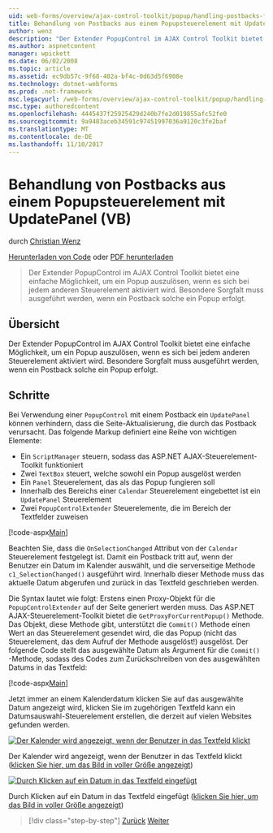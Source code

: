 ```yaml
---
uid: web-forms/overview/ajax-control-toolkit/popup/handling-postbacks-from-a-popup-control-with-an-updatepanel-vb
title: Behandlung von Postbacks aus einem Popupsteuerelement mit UpdatePanel (VB) | Microsoft Docs
author: wenz
description: "Der Extender PopupControl im AJAX Control Toolkit bietet eine einfache Möglichkeit, um ein Popup auszulösen, wenn es sich bei jedem anderen Steuerelement aktiviert wird. Besondere Sorgfalt hat auszuführende..."
ms.author: aspnetcontent
manager: wpickett
ms.date: 06/02/2008
ms.topic: article
ms.assetid: ec9db57c-9f68-402a-bf4c-0d63d5f6908e
ms.technology: dotnet-webforms
ms.prod: .net-framework
msc.legacyurl: /web-forms/overview/ajax-control-toolkit/popup/handling-postbacks-from-a-popup-control-with-an-updatepanel-vb
msc.type: authoredcontent
ms.openlocfilehash: 4445437f25925429d240b7fe2d019855afc52fe0
ms.sourcegitcommit: 9a9483aceb34591c97451997036a9120c3fe2baf
ms.translationtype: MT
ms.contentlocale: de-DE
ms.lasthandoff: 11/10/2017
---
```

<a name="handling-postbacks-from-a-popup-control-with-an-updatepanel-vb"></a>Behandlung von Postbacks aus einem Popupsteuerelement mit UpdatePanel (VB)
====================
durch [Christian Wenz](https://github.com/wenz)

[Herunterladen von Code](http://download.microsoft.com/download/9/3/f/93f8daea-bebd-4821-833b-95205389c7d0/PopupControl2.vb.zip) oder [PDF herunterladen](http://download.microsoft.com/download/2/d/c/2dc10e34-6983-41d4-9c08-f78f5387d32b/popupcontrol2VB.pdf)

> Der Extender PopupControl im AJAX Control Toolkit bietet eine einfache Möglichkeit, um ein Popup auszulösen, wenn es sich bei jedem anderen Steuerelement aktiviert wird. Besondere Sorgfalt muss ausgeführt werden, wenn ein Postback solche ein Popup erfolgt.


## <a name="overview"></a>Übersicht

Der Extender PopupControl im AJAX Control Toolkit bietet eine einfache Möglichkeit, um ein Popup auszulösen, wenn es sich bei jedem anderen Steuerelement aktiviert wird. Besondere Sorgfalt muss ausgeführt werden, wenn ein Postback solche ein Popup erfolgt.

## <a name="steps"></a>Schritte

Bei Verwendung einer `PopupControl` mit einem Postback ein `UpdatePanel` können verhindern, dass die Seite-Aktualisierung, die durch das Postback verursacht. Das folgende Markup definiert eine Reihe von wichtigen Elemente:

- Ein `ScriptManager` steuern, sodass das ASP.NET AJAX-Steuerelement-Toolkit funktioniert
- Zwei `TextBox` steuert, welche sowohl ein Popup ausgelöst werden
- Ein `Panel` Steuerelement, das als das Popup fungieren soll
- Innerhalb des Bereichs einer `Calendar` Steuerelement eingebettet ist ein `UpdatePanel` Steuerelement
- Zwei `PopupControlExtender` Steuerelemente, die im Bereich der Textfelder zuweisen

[!code-aspx[Main](handling-postbacks-from-a-popup-control-with-an-updatepanel-vb/samples/sample1.aspx)]

Beachten Sie, dass die `OnSelectionChanged` Attribut von der `Calendar` Steuerelement festgelegt ist. Damit ein Postback tritt auf, wenn der Benutzer ein Datum im Kalender auswählt, und die serverseitige Methode `c1_SelectionChanged()` ausgeführt wird. Innerhalb dieser Methode muss das aktuelle Datum abgerufen und zurück in das Textfeld geschrieben werden.

Die Syntax lautet wie folgt: Erstens einen Proxy-Objekt für die `PopupControlExtender` auf der Seite generiert werden muss. Das ASP.NET AJAX-Steuerelement-Toolkit bietet die `GetProxyForCurrentPopup()` Methode. Das Objekt, diese Methode gibt, unterstützt die `Commit()` Methode einen Wert an das Steuerelement gesendet wird, die das Popup (nicht das Steuerelement, das dem Aufruf der Methode ausgelöst!) ausgelöst. Der folgende Code stellt das ausgewählte Datum als Argument für die `Commit()` -Methode, sodass des Codes zum Zurückschreiben von des ausgewählten Datums in das Textfeld:

[!code-aspx[Main](handling-postbacks-from-a-popup-control-with-an-updatepanel-vb/samples/sample2.aspx)]

Jetzt immer an einem Kalenderdatum klicken Sie auf das ausgewählte Datum angezeigt wird, klicken Sie im zugehörigen Textfeld kann ein Datumsauswahl-Steuerelement erstellen, die derzeit auf vielen Websites gefunden werden.


[![Der Kalender wird angezeigt, wenn der Benutzer in das Textfeld klickt](handling-postbacks-from-a-popup-control-with-an-updatepanel-vb/_static/image2.png)](handling-postbacks-from-a-popup-control-with-an-updatepanel-vb/_static/image1.png)

Der Kalender wird angezeigt, wenn der Benutzer in das Textfeld klickt ([klicken Sie hier, um das Bild in voller Größe angezeigt](handling-postbacks-from-a-popup-control-with-an-updatepanel-vb/_static/image3.png))


[![Durch Klicken auf ein Datum in das Textfeld eingefügt](handling-postbacks-from-a-popup-control-with-an-updatepanel-vb/_static/image5.png)](handling-postbacks-from-a-popup-control-with-an-updatepanel-vb/_static/image4.png)

Durch Klicken auf ein Datum in das Textfeld eingefügt ([klicken Sie hier, um das Bild in voller Größe angezeigt](handling-postbacks-from-a-popup-control-with-an-updatepanel-vb/_static/image6.png))

>[!div class="step-by-step"]
[Zurück](using-multiple-popup-controls-vb.md)
[Weiter](handling-postbacks-from-a-popup-control-without-an-updatepanel-vb.md)
